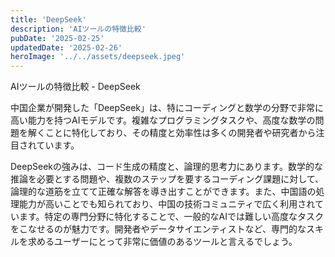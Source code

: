 ```yaml
---
title: 'DeepSeek'
description: 'AIツールの特徴比較'
pubDate: '2025-02-25'
updatedDate: '2025-02-26'
heroImage: '../../assets/deepseek.jpeg'
---
```


AIツールの特徴比較 - DeepSeek

中国企業が開発した「DeepSeek」は、特にコーディングと数学の分野で非常に高い能力を持つAIモデルです。複雑なプログラミングタスクや、高度な数学の問題を解くことに特化しており、その精度と効率性は多くの開発者や研究者から注目されています。

DeepSeekの強みは、コード生成の精度と、論理的思考力にあります。数学的な推論を必要とする問題や、複数のステップを要するコーディング課題に対して、論理的な道筋を立てて正確な解答を導き出すことができます。また、中国語の処理能力が高いことでも知られており、中国の技術コミュニティで広く利用されています。特定の専門分野に特化することで、一般的なAIでは難しい高度なタスクをこなせるのが魅力です。開発者やデータサイエンティストなど、専門的なスキルを求めるユーザーにとって非常に価値のあるツールと言えるでしょう。
